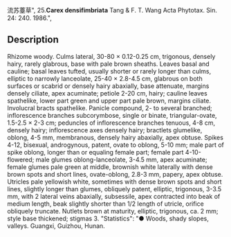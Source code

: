 流苏薹草",
25.**Carex densifimbriata** Tang & F. T. Wang Acta Phytotax. Sin. 24: 240. 1986.",

## Description
Rhizome woody. Culms lateral, 30-80 × 0.12-0.25 cm, trigonous, densely hairy, rarely glabrous, base with pale brown sheaths. Leaves basal and cauline; basal leaves tufted, usually shorter or rarely longer than culms, elliptic to narrowly lanceolate, 25-40 × 2.8-4.5 cm, glabrous on both surfaces or scabrid or densely hairy abaxially, base attenuate, margins densely ciliate, apex acuminate; petiole 2-20 cm, hairy; cauline leaves spathelike, lower part green and upper part pale brown, margins ciliate. Involucral bracts spathelike. Panicle compound, 2- to several branched; inflorescence branches subcorymbose, single or binate, triangular-ovate, 1.5-2.5 × 2-3 cm; peduncles of inflorescence branches tenuous, 4-8 cm, densely hairy; inflorescence axes densely hairy; bractlets glumelike, oblong, 4-5 mm, membranous, densely hairy abaxially, apex obtuse. Spikes 4-12, bisexual, androgynous, patent, ovate to oblong, 5-10 mm; male part of spike oblong, longer than or equaling female part; female part 4-10-flowered; male glumes oblong-lanceolate, 3-4.5 mm, apex acuminate; female glumes pale green at middle, brownish white laterally with dense brown spots and short lines, ovate-oblong, 2.8-3 mm, papery, apex obtuse. Utricles pale yellowish white, sometimes with dense brown spots and short lines, slightly longer than glumes, obliquely patent, elliptic, trigonous, 3-3.5 mm, with 2 lateral veins abaxially, subsessile, apex contracted into beak of medium length, beak slightly shorter than 1/2 length of utricle, orifice obliquely truncate. Nutlets brown at maturity, elliptic, trigonous, ca. 2 mm; style base thickened; stigmas 3.
  "Statistics": "● Woods, shady slopes, valleys. Guangxi, Guizhou, Hunan.
